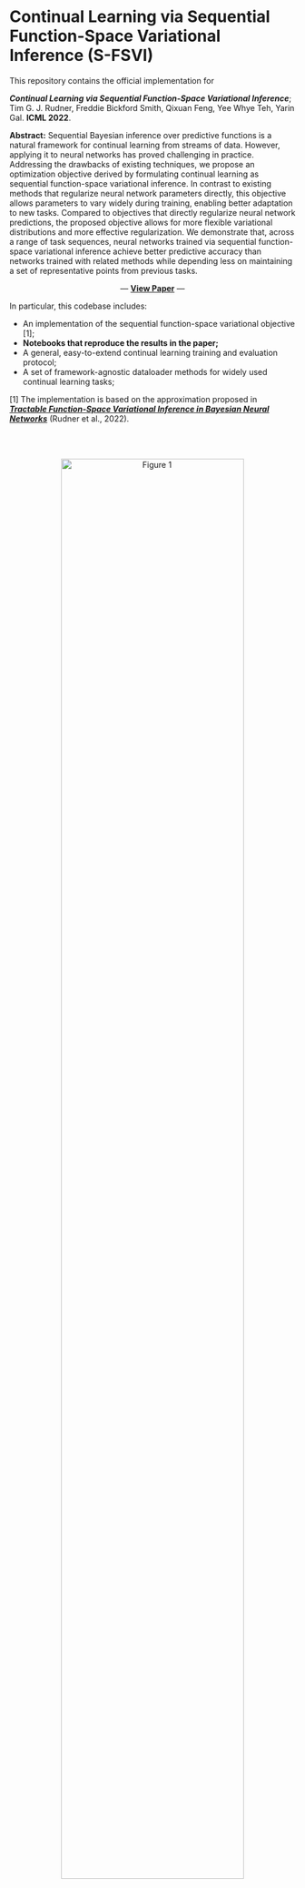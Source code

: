 # Continual Learning via Sequential Function-Space Variational Inference (S-FSVI)

This repository contains the official implementation for

**_Continual Learning via Sequential Function-Space Variational Inference_**; Tim G. J. Rudner, Freddie Bickford Smith, Qixuan Feng, Yee Whye Teh, Yarin Gal. **ICML 2022**.

**Abstract:** Sequential Bayesian inference over predictive functions is a natural framework for continual learning from streams of data. However, applying it to neural networks has proved challenging in practice. Addressing the drawbacks of existing techniques, we propose an optimization objective derived by formulating continual learning as sequential function-space variational inference. In contrast to existing methods that regularize neural network parameters directly, this objective allows parameters to vary widely during training, enabling better adaptation to new tasks. Compared to objectives that directly regularize neural network predictions, the proposed objective allows for more flexible variational distributions and more effective regularization. We demonstrate that, across a range of task sequences, neural networks trained via sequential function-space variational inference achieve better predictive accuracy than networks trained with related methods while depending less on maintaining a set of representative points from previous tasks.

<p align="center">
  &#151; <a href="https://timrudner.com/sfsvi"><b>View Paper</b></a> &#151;
</p>

In particular, this codebase includes:
- An implementation of the sequential function-space variational objective [1];
- **Notebooks that reproduce the results in the paper;**
- A general, easy-to-extend continual learning training and evaluation protocol;
- A set of framework-agnostic dataloader methods for widely used continual learning tasks;

[1] The implementation is based on the approximation proposed in <a href="https://timrudner.com/fsvi">**_Tractable Function-Space Variational Inference in Bayesian Neural Networks_**</a> (Rudner et al., 2022).

<br>
<br>

<p align="center">
  <img src="images/schematic.png" alt="Figure 1" width="80%"/><br>
  <b>Figure 1.</b> Schematic of sequential function-space variational inference.
</p>


[//]: # (>📋 [todo] figure 1, and explanation for our approach)


## Installation

To install requirements:

```setup
$ conda env update -f environment.yml
$ conda activate fsvi
```

This environment includes all necessary dependencies.

To create an `fsvi` executable to run experiments, run `pip install -e .`.


## Reproducing results

[//]: # (To train the model&#40;s&#41; in the paper, run this command:)

[//]: # ()
[//]: # (```train)

[//]: # (python train.py --input-data <path_to_data> --alpha 10 --beta 20)

[//]: # (```)

[//]: # ()
[//]: # (>📋  Describe how to train the models, with example commands on how to train the models in your paper, including the full training procedure and appropriate hyperparameters.)


[//]: # (## Pre-trained Models)

[//]: # ()
[//]: # (You can download pretrained models here:)

[//]: # ()
[//]: # (- [My awesome model]&#40;https://drive.google.com/mymodel.pth&#41; trained on ImageNet using parameters x,y,z.)

[//]: # ()
[//]: # (>📋  Give a link to where/how the pretrained models can be downloaded and how they were trained &#40;if applicable&#41;.  Alternatively you can have an additional column in your results table with a link to the models.)

### Split MNIST, Permuted MNIST, and Split FashionMNIST

| Method               | [Split MNIST (MH)](https://github.com/timrudner/S-FSVI/blob/main/notebooks/split_mnist_multihead.ipynb) <br/>[![Open In Colab](https://colab.research.google.com/assets/colab-badge.svg)](https://colab.research.google.com/github/timrudner/S-FSVI/blob/main/notebooks/split_mnist_multihead.ipynb) | [Split FashionMNIST (MH)](https://github.com/timrudner/S-FSVI/blob/main/notebooks/split_fashionmnist_multihead.ipynb) <br/> [![Open In Colab](https://colab.research.google.com/assets/colab-badge.svg)](https://colab.research.google.com/github/timrudner/S-FSVI/blob/main/notebooks/split_fashionmnist_multihead.ipynb)| [Permuted MNIST (SH)](https://github.com/timrudner/S-FSVI/blob/main/notebooks/permuted_mnist_singlehead.ipynb) <br/> [![Open In Colab](https://colab.research.google.com/assets/colab-badge.svg)](https://colab.research.google.com/github/timrudner/S-FSVI/blob/main/notebooks/permuted_mnist_singlehead.ipynb) | [Split MNIST (SH)](https://github.com/timrudner/S-FSVI/blob/main/notebooks/split_mnist_singlehead.ipynb) <br/> [![Open In Colab](https://colab.research.google.com/assets/colab-badge.svg)](https://colab.research.google.com/github/timrudner/S-FSVI/blob/main/notebooks/split_mnist_singlehead.ipynb) |
|--------------------------|----------------------------------------------------------------------------------------------------------------------------------------------------------------------------------------------------------------------------------------------------------------------------------------------------------------------|------------------------------------------------------------------------------------------------------------------------------|-----------------------------------------------------------------------------------------------------------------|-----------------------------------------------------------------------------------------------------------|
| S-FSVI (ours)            | 99.54% &pm; 0.04                                                                                                                                                                                                                                                                                                     | 99.05% &pm; 0.03                                                                                                             | 95.76% &pm; 0.02                                                                                                | 92.87% &pm; 0.14                                                                                          |
| S-FSVI (larger networks) | 99.76% &pm; 0.00                                                                                                                                                                                                                                                                                                     | 98.50% &pm; 0.11                                                                                                             | 97.50% &pm; 0.01                                                                                                | 93.38% &pm; 0.10                                                                                          |
| S-FSVI (no coreset)      | 99.62% &pm; 0.01                                                                                                                                                                                                                                                                                                     | 99.17% &pm; 0.06                                                                                                             | 84.06% &pm; 0.46                                                                                                | 20.15% &pm; 0.52                                                                                          |
| S-FSVI (minimal coreset [2]) | NA [3]                                                                                                                                                                                                                                                                                                               | NA [3]                                                                                                                       | 89.59% &pm; 0.30                                                                                                | 51.44% &pm; 1.22                                                                                          |

[2] "Minimal coresets" are constructed by randomly selecting one data point per class for a given task.

[3] Since S-FSVI already performs well without a coreset, the minimal coreset option is not useful.


### Split CIFAR

| Method               | [Split CIFAR (MH)](https://github.com/timrudner/S-FSVI/blob/main/notebooks/split_cifar_multihead.ipynb) <br/> [![Open In Colab](https://colab.research.google.com/assets/colab-badge.svg)](https://colab.research.google.com/github/timrudner/S-FSVI/blob/main/notebooks/split_cifar_multihead.ipynb) |
|--------------------------|---------------------------------------------------------------------------------------------------------------------------------------------------------------------------------------------------------------------------------------------------------------------------------------------------------------------|
| S-FSVI [4]            | 77.57% &pm; 0.84                                                                                                                                                                                                                                                                                                    |

### Sequential Omniglot


| Method               | [Sequential Omniglot (MH)](https://github.com/timrudner/S-FSVI/blob/main/notebooks/sequential_omniglot_multihead.ipynb) <br/> [![Open In Colab](https://colab.research.google.com/assets/colab-badge.svg)](https://colab.research.google.com/github/timrudner/S-FSVI/blob/main/notebooks/sequential_omniglot_multihead.ipynb) |
|--------------------------|-------------------------------------------------------------------------------------------------------------------------------------------------------------------------------------------------------------------------------------------------------------------------------------------------------------------------------|
| S-FSVI [4]            | 83.29% &pm; 1.2                                                                                                                                                                                                                                                                                                               |

[4] To speed up training and reduce the memory requirements, only the variance parameters in the final layer of the network are learned variationally and the linearization is computed on the final layer only.



### 2D Visualization

[This notebook](https://github.com/timrudner/S-FSVI/blob/main/notebooks/toy2d.ipynb)  [![Open In Colab](https://colab.research.google.com/assets/colab-badge.svg)](https://colab.research.google.com/github/timrudner/S-FSVI/blob/main/notebooks/toy2d.ipynb) demonstrates continual learning via S-FSVI on a sequence of five binary-classification tasks in a 2D input space.

<p align="center">
  <img src="images/toy2D.png" alt="Figure 2" width="90%"/><br>
  <b>Figure 2.</b> Predictive distributions of a model trained via S-FSVI on tasks 1-5.
</p>


## Adding new methods or tasks

- To implement a new method, create a file `method_cl_methodname.py` in `/benchmarking`. For reference, see `/benchmarking/method_cl_template.py` and `/benchmarking/method_cl_fsvi.py`.
- To implement a new dataloader, add a new method to `benchmarking/data_loaders`.


## Citation

```
@InProceedings{rudner2022continual,
      author={Tim G. J. Rudner and Freddie Bickford Smith and Qixuan Feng and Yee Whye Teh and Yarin Gal},
      title = {{C}ontinual {L}earning via {S}equential {F}unction-{S}pace {V}ariational {I}nference},
      booktitle ={Proceedings of the 39th International Conference on Machine Learning},
      year = {2022},
      series ={Proceedings of Machine Learning Research},
      publisher ={PMLR},
}
```

Please cite our paper if you use this code in your own work.

